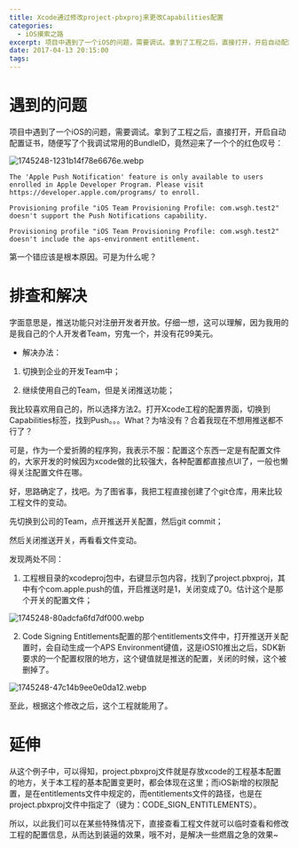 ```yaml
---
title: Xcode通过修改project-pbxproj来更改Capabilities配置
categories: 
  - iOS摸索之路
excerpt: 项目中遇到了一个iOS的问题，需要调试。拿到了工程之后，直接打开，开启自动配置证书，随便写了个我调试常用的BundleID，竟然迎来了一个个的红色叹号
date: 2017-04-13 20:15:00
tags: 
---
```


# 遇到的问题

项目中遇到了一个iOS的问题，需要调试。拿到了工程之后，直接打开，开启自动配置证书，随便写了个我调试常用的BundleID，竟然迎来了一个个的红色叹号：


![1745248-1231b14f78e6676e.webp](1745248-1231b14f78e6676e.webp)


```
The 'Apple Push Notification' feature is only available to users enrolled in Apple Developer Program. Please visit 
https://developer.apple.com/programs/ to enroll.

Provisioning profile "iOS Team Provisioning Profile: com.wsgh.test2" doesn't support the Push Notifications capability.

Provisioning profile "iOS Team Provisioning Profile: com.wsgh.test2" doesn't include the aps-environment entitlement.
```

第一个错应该是根本原因。可是为什么呢？

# 排查和解决

字面意思是，推送功能只对注册开发者开放。仔细一想，这可以理解，因为我用的是我自己的个人开发者Team，穷鬼一个，并没有花99美元。

- 解决办法：

1.  切换到企业的开发Team中；

2.  继续使用自己的Team，但是关闭推送功能；

我比较喜欢用自己的，所以选择方法2。打开Xcode工程的配置界面，切换到Capabilities标签，找到Push。。。What？为啥没有？合着我现在不想用推送都不行了？

可是，作为一个爱折腾的程序狗，我表示不服：配置这个东西一定是有配置文件的，大家开发的时候因为xcode做的比较强大，各种配置都直接点UI了，一般也懒得关注配置文件在哪。

好，思路确定了，找吧。为了图省事，我把工程直接创建了个git仓库，用来比较工程文件的变动。

先切换到公司的Team，点开推送开关配置，然后git commit；

然后关闭推送开关，再看看文件变动。

发现两处不同：

1. 工程根目录的xcodeproj包中，右键显示包内容，找到了project.pbxproj，其中有个com.apple.push的值，开启推送时是1，关闭变成了0。估计这个是那个开关的配置文件；


![1745248-80adcfa6fd7df000.webp](1745248-80adcfa6fd7df000.webp)


2. Code Signing Entitlements配置的那个entitlements文件中，打开推送开关配置时，会自动生成一个APS Environment键值，这是iOS10推出之后，SDK新要求的一个配置权限的地方，这个键值就是推送的配置，关闭的时候，这个被删掉了。

![1745248-47c14b9ee0e0da12.webp](1745248-47c14b9ee0e0da12.webp)


至此，根据这个修改之后，这个工程就能用了。

# 延伸

从这个例子中，可以得知，project.pbxproj文件就是存放xcode的工程基本配置的地方，关于本工程的基本配置变更时，都会体现在这里；而iOS新增的权限配置，是在entitlements文件中规定的，而entitlements文件的路径，也是在project.pbxproj文件中指定了（键为：CODE_SIGN_ENTITLEMENTS）。

所以，以此我们可以在某些特殊情况下，直接查看工程文件就可以临时查看和修改工程的配置信息，从而达到装逼的效果，哦不对，是解决一些燃眉之急的效果~
